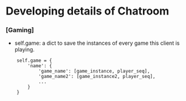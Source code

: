 # Developing details of Chatroom

### [Gaming]

- self.game: a dict to save the instances of every game this client is playing. 
```
    self.game = {
        'name': {
            'game_name': [game_instance, player_seq],
            'game_name2': [game_instance2, player_seq],
            ...
        }
    }
```


